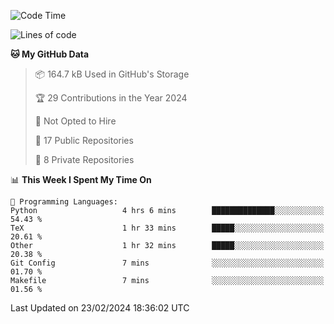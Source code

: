 <!--START_SECTION:waka-->
![Code Time](http://img.shields.io/badge/Code%20Time-848%20hrs-blue)

![Lines of code](https://img.shields.io/badge/From%20Hello%20World%20I%27ve%20Written-205.3%20thousand%20lines%20of%20code-blue)

**🐱 My GitHub Data** 

> 📦 164.7 kB Used in GitHub's Storage 
 > 
> 🏆 29 Contributions in the Year 2024
 > 
> 🚫 Not Opted to Hire
 > 
> 📜 17 Public Repositories 
 > 
> 🔑 8 Private Repositories 
 > 
📊 **This Week I Spent My Time On** 

```text
💬 Programming Languages: 
Python                   4 hrs 6 mins        ██████████████░░░░░░░░░░░   54.43 % 
TeX                      1 hr 33 mins        █████░░░░░░░░░░░░░░░░░░░░   20.61 % 
Other                    1 hr 32 mins        █████░░░░░░░░░░░░░░░░░░░░   20.38 % 
Git Config               7 mins              ░░░░░░░░░░░░░░░░░░░░░░░░░   01.70 % 
Makefile                 7 mins              ░░░░░░░░░░░░░░░░░░░░░░░░░   01.56 % 
```


 Last Updated on 23/02/2024 18:36:02 UTC
<!--END_SECTION:waka-->
